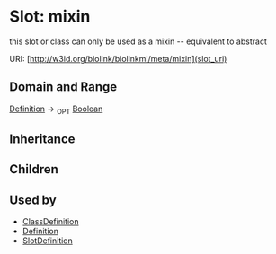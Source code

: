 # Slot: mixin


this slot or class can only be used as a mixin -- equivalent to abstract

URI: [http://w3id.org/biolink/biolinkml/meta/mixin](slot_uri)
## Domain and Range

[Definition](Definition.md) ->  <sub>OPT</sub> [Boolean](Boolean.md)
## Inheritance

## Children

## Used by

 * [ClassDefinition](ClassDefinition.md)
 * [Definition](Definition.md)
 * [SlotDefinition](SlotDefinition.md)

